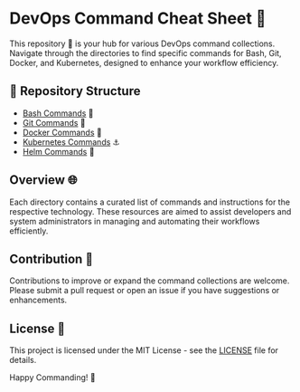 # DevOps Command Cheat Sheet 🚀

This repository 📁 is your hub for various DevOps command collections. Navigate through the directories to find specific commands for Bash, Git, Docker, and Kubernetes, designed to enhance your workflow efficiency.

## 📂 Repository Structure

- [Bash Commands](./Bash%20Commands/README.md) 📜
- [Git Commands](./Git%20Commands/README.md) 🌿
- [Docker Commands](./Docker%20Commands/README.md) 🐳
- [Kubernetes Commands](./Kubernetes%20Commands/README.md) ⚓
- [Helm Commands](./Helm%20Commands/README.md) 🚢

## Overview 🌐

Each directory contains a curated list of commands and instructions for the respective technology. These resources are aimed to assist developers and system administrators in managing and automating their workflows efficiently.

## Contribution 🤝

Contributions to improve or expand the command collections are welcome. Please submit a pull request or open an issue if you have suggestions or enhancements.

## License 📄

This project is licensed under the MIT License - see the [LICENSE](./LICENSE) file for details.

Happy Commanding! 🎉
